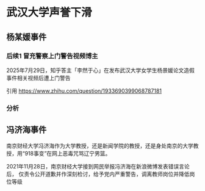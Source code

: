 # 武汉大学声誉下滑

## 杨某媛事件


### 后续1 冒充警察上门警告视频博主

2025年7月29日，知乎答主「李然于心」在发布武汉大学女学生杨景媛论文造假事件相关视频后遭上门警告

引用 https://www.zhihu.com/question/1933690399068787181

### 分析

## 冯济海事件

南京财经大学冯济海作为大学教授，还是新闻学院的教授，还是身处南京的大学教授，用“918事变”在网上恶毒咒骂辽宁男篮。

2021年11月28日，南京财经大学接到网民举报冯济海在新浪微博发表错误言论后，
仅责令公开道歉并作深刻检讨，给予党内严重警告，调离教师岗位并降低岗位等级
